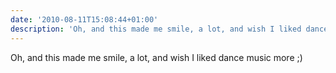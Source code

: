 ```yaml
---
date: '2010-08-11T15:08:44+01:00'
description: 'Oh, and this made me smile, a lot, and wish I liked dance music more ;) '
---
```

Oh, and this made me smile, a lot, and wish I liked dance music more ;) 
